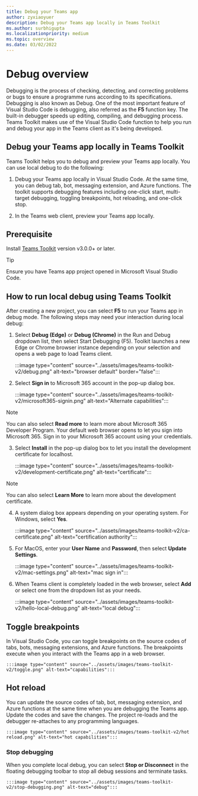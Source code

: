 ```yaml
---
title: Debug your Teams app 
author: zyxiaoyuer
description: Debug your Teams app locally in Teams Toolkit
ms.author: surbhigupta
ms.localizationpriority: medium
ms.topic: overview
ms.date: 03/02/2022
---
```


# Debug overview

Debugging is the process of checking, detecting, and correcting problems or bugs to ensure a programme runs according to its specifications. Debugging is also known as Debug. One of the most important feature of Visual Studio Code is debugging, also referred as the **F5** function key. The built-in debugger speeds up editing, compiling, and debugging process. Teams Toolkit makes use of the Visual Studio Code function to help you run and debug your app in the Teams client as it's being developed.

## Debug your Teams app locally in Teams Toolkit

Teams Toolkit helps you to debug and preview your Teams app locally. You can use local debug to do the following:

1. Debug your Teams app locally in Visual Studio Code. At the same time, you can debug tab, bot, messaging extension, and Azure functions. The toolkit supports debugging features including one-click start, multi-target debugging, toggling breakpoints, hot reloading, and one-click stop.

2. In the Teams web client, preview your Teams app locally.

## Prerequisite

Install [Teams Toolkit](https://marketplace.visualstudio.com/items?itemName=TeamsDevApp.ms-teams-vscode-extension) version v3.0.0+ or later.

> [!Tip]
> Ensure you have Teams app project opened in Microsoft Visual Studio Code.

## How to run local debug using Teams Toolkit

After creating a new project, you can select **F5** to run your Teams app in debug mode. The following steps may need your interaction during local debug:

1. Select **Debug (Edge)** or **Debug (Chrome)** in the Run and Debug dropdown list, then select Start Debugging (F5). Toolkit launches a new Edge or Chrome browser instance depending on your selection and opens a web page to load Teams client.

    :::image type="content" source="../assets/images/teams-toolkit-v2/debug.png" alt-text="browser default" border="false"::: 

2. Select **Sign in** to Microsoft 365 account in the pop-up dialog box.

    :::image type="content" source="../assets/images/teams-toolkit-v2/microsoft365-signin.png" alt-text="Alternate capabilities":::

> [!NOTE]
> You can also select **Read more** to learn more about Microsoft 365 Developer Program.
Your default web browser opens to let you sign into Microsoft 365. Sign in to your Microsoft 365 account using your credentials.

3. Select **Install** in the pop-up dialog box to let you install the development certificate for localhost.

    :::image type="content" source="../assets/images/teams-toolkit-v2/development-certificate.png" alt-text="certificate":::

> [!Note]
> You can also select **Learn More** to learn more about the development certificate.

4. A system dialog box appears depending on your operating system. For Windows, select **Yes**.

    :::image type="content" source="../assets/images/teams-toolkit-v2/ca-certificate.png" alt-text="certification authority":::

5. For MacOS, enter your **User Name** and **Password**, then select **Update Settings**.

    :::image type="content" source="../assets/images/teams-toolkit-v2/mac-settings.png" alt-text="mac sign in":::

6. When Teams client is completely loaded in the  web browser, select **Add** or select one from the dropdown list as your needs.

    :::image type="content" source="../assets/images/teams-toolkit-v2/hello-local-debug.png" alt-text="local debug":::

## Toggle breakpoints

In Visual Studio Code, you can toggle breakpoints on the source codes of tabs, bots, messaging extensions, and Azure functions. The breakpoints execute when you interact with the Teams app in a web browser.

    :::image type="content" source="../assets/images/teams-toolkit-v2/toggle.png" alt-text="capabilities":::

## Hot reload

You can update the source codes of tab, bot, messaging extension, and Azure functions at the same time when you are debugging the Teams app. Update the codes and save the changes. The project re-loads and the debugger re-attaches to any programming languages.

    :::image type="content" source="../assets/images/teams-toolkit-v2/hot reload.png" alt-text="hot capabilities":::

### Stop debugging

When you complete local debug, you can select **Stop or Disconnect** in the floating debugging toolbar to stop all debug sessions and terminate tasks. 

    :::image type="content" source="../assets/images/teams-toolkit-v2/stop-debugging.png" alt-text="debug":::
